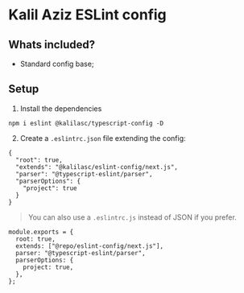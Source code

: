 # Kalil Aziz ESLint config

## Whats included?

- Standard config base;

## Setup

1. Install the dependencies
```
npm i eslint @kalilasc/typescript-config -D
```

2. Create a `.eslintrc.json` file extending the config:
```
{
  "root": true,
  "extends": "@kalilasc/eslint-config/next.js",
  "parser": "@typescript-eslint/parser",
  "parserOptions": {
    "project": true
  }
}
```

> You can also use a `.eslintrc.js` instead of JSON if you prefer.

```
module.exports = {
  root: true,
  extends: ["@repo/eslint-config/next.js"],
  parser: "@typescript-eslint/parser",
  parserOptions: {
    project: true,
  },
};

```